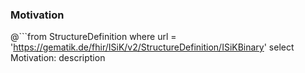 ### Motivation

@```from
	StructureDefinition
where 
    url = 'https://gematik.de/fhir/ISiK/v2/StructureDefinition/ISiKBinary' 
select
	Motivation: description
```
